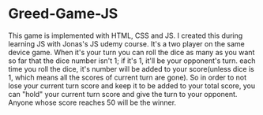 # Greed-Game-JS
This game is implemented with HTML, CSS and JS. I created this during learning JS with Jonas's JS udemy course. 
It's a two player on the same device game. When it's your turn you can roll the dice as many as you want so far that the dice number isn't 1; if it's 1, it'll be your opponent's turn. each time you roll the dice, it's number will be added to your score(unless dice is 1, which means all the scores of current turn are gone). So in order to not lose your current turn score and keep it to be added to your total score, you can "hold" your current turn score and give the turn to your opponent. Anyone whose score reaches 50 will be the winner.
